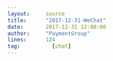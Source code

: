 ```yaml
---
layout:     source 
title:      "2017-12-31-WeChat"
date:       2017-12-31 12:00:00
author:     "PaymentGroup"
lines:      124 
tag:		  [chat]
---
```

